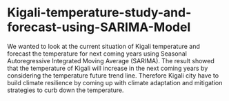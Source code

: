 # Kigali-temperature-study-and-forecast-using-SARIMA-Model
We wanted to look at the current situation of Kigali temperature and forecast the temperature for next coming years using Seasonal Autoregressive Integrated Moving Average (SARIMA). The result showed that the temperature of Kigali will increase in the next coming years by considering the temperature future trend line. Therefore Kigali city have to build climate resilience by coming up with climate adaptation and mitigation strategies to curb down the temperature.

